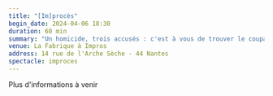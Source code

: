 ```yaml
---
title: "[Im]procès"
begin_date: 2024-04-06 18:30
duration: 60 min
summary: "Un homicide, trois accusés : c'est à vous de trouver le coupable !"
venue: La Fabrique à Impros
address: 14 rue de l'Arche Sèche - 44 Nantes
spectacle: improces
---
```


Plus d'informations à venir
